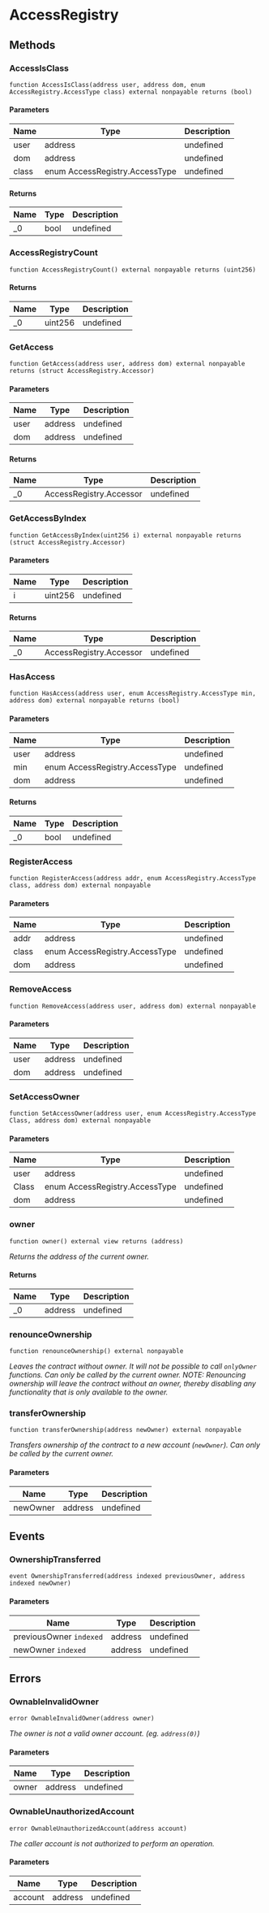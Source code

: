 # AccessRegistry









## Methods

### AccessIsClass

```solidity
function AccessIsClass(address user, address dom, enum AccessRegistry.AccessType class) external nonpayable returns (bool)
```





#### Parameters

| Name | Type | Description |
|---|---|---|
| user | address | undefined |
| dom | address | undefined |
| class | enum AccessRegistry.AccessType | undefined |

#### Returns

| Name | Type | Description |
|---|---|---|
| _0 | bool | undefined |

### AccessRegistryCount

```solidity
function AccessRegistryCount() external nonpayable returns (uint256)
```






#### Returns

| Name | Type | Description |
|---|---|---|
| _0 | uint256 | undefined |

### GetAccess

```solidity
function GetAccess(address user, address dom) external nonpayable returns (struct AccessRegistry.Accessor)
```





#### Parameters

| Name | Type | Description |
|---|---|---|
| user | address | undefined |
| dom | address | undefined |

#### Returns

| Name | Type | Description |
|---|---|---|
| _0 | AccessRegistry.Accessor | undefined |

### GetAccessByIndex

```solidity
function GetAccessByIndex(uint256 i) external nonpayable returns (struct AccessRegistry.Accessor)
```





#### Parameters

| Name | Type | Description |
|---|---|---|
| i | uint256 | undefined |

#### Returns

| Name | Type | Description |
|---|---|---|
| _0 | AccessRegistry.Accessor | undefined |

### HasAccess

```solidity
function HasAccess(address user, enum AccessRegistry.AccessType min, address dom) external nonpayable returns (bool)
```





#### Parameters

| Name | Type | Description |
|---|---|---|
| user | address | undefined |
| min | enum AccessRegistry.AccessType | undefined |
| dom | address | undefined |

#### Returns

| Name | Type | Description |
|---|---|---|
| _0 | bool | undefined |

### RegisterAccess

```solidity
function RegisterAccess(address addr, enum AccessRegistry.AccessType class, address dom) external nonpayable
```





#### Parameters

| Name | Type | Description |
|---|---|---|
| addr | address | undefined |
| class | enum AccessRegistry.AccessType | undefined |
| dom | address | undefined |

### RemoveAccess

```solidity
function RemoveAccess(address user, address dom) external nonpayable
```





#### Parameters

| Name | Type | Description |
|---|---|---|
| user | address | undefined |
| dom | address | undefined |

### SetAccessOwner

```solidity
function SetAccessOwner(address user, enum AccessRegistry.AccessType Class, address dom) external nonpayable
```





#### Parameters

| Name | Type | Description |
|---|---|---|
| user | address | undefined |
| Class | enum AccessRegistry.AccessType | undefined |
| dom | address | undefined |

### owner

```solidity
function owner() external view returns (address)
```



*Returns the address of the current owner.*


#### Returns

| Name | Type | Description |
|---|---|---|
| _0 | address | undefined |

### renounceOwnership

```solidity
function renounceOwnership() external nonpayable
```



*Leaves the contract without owner. It will not be possible to call `onlyOwner` functions. Can only be called by the current owner. NOTE: Renouncing ownership will leave the contract without an owner, thereby disabling any functionality that is only available to the owner.*


### transferOwnership

```solidity
function transferOwnership(address newOwner) external nonpayable
```



*Transfers ownership of the contract to a new account (`newOwner`). Can only be called by the current owner.*

#### Parameters

| Name | Type | Description |
|---|---|---|
| newOwner | address | undefined |



## Events

### OwnershipTransferred

```solidity
event OwnershipTransferred(address indexed previousOwner, address indexed newOwner)
```





#### Parameters

| Name | Type | Description |
|---|---|---|
| previousOwner `indexed` | address | undefined |
| newOwner `indexed` | address | undefined |



## Errors

### OwnableInvalidOwner

```solidity
error OwnableInvalidOwner(address owner)
```



*The owner is not a valid owner account. (eg. `address(0)`)*

#### Parameters

| Name | Type | Description |
|---|---|---|
| owner | address | undefined |

### OwnableUnauthorizedAccount

```solidity
error OwnableUnauthorizedAccount(address account)
```



*The caller account is not authorized to perform an operation.*

#### Parameters

| Name | Type | Description |
|---|---|---|
| account | address | undefined |


